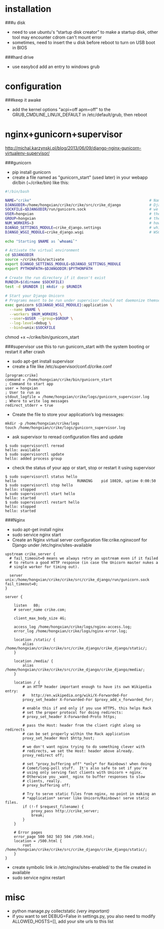 installation
=====

###u disk
*  need to use ubuntu's “startup disk creator” to make a startup disk, other tool may encounter cdrom can't mount error
*  sometimes, need to insert the u disk before reboot to turn on USB boot in BIOS

###hard drive
* use easybcd add an entry to windows grub

configuration
=====

###keep it awake
* add the kernel options "acpi=off apm=off" to the GRUB_CMDLINE_LINUX_DEFAULT in /etc/default/grub, then reboot

nginx+gunicorn+supervisor
=====
http://michal.karzynski.pl/blog/2013/06/09/django-nginx-gunicorn-virtualenv-supervisor/

###gunicorn
* pip install gunicorn
* create a file named as "gunicorn_start" (used later) in your webapp dir/bin (~/crike/bin) like this:
```bash
#!/bin/bash

NAME="crike"                                                      # Name of the application
DJANGODIR=/home/hongxian/crike/crike/src/crike_django             # Django project directory
SOCKFILE=$DJANGODIR/run/gunicorn.sock                             # we will communicte using this unix socket
USER=hongxian                                                     # the user to run as
GROUP=hongxian                                                    # the group to run as
NUM_WORKERS=3                                                     # how many worker processes should Gunicorn spawn
DJANGO_SETTINGS_MODULE=crike_django.settings                      # which settings file should Django use
DJANGO_WSGI_MODULE=crike_django.wsgi                              # WSGI module name
 
echo "Starting $NAME as `whoami`"
 
# Activate the virtual environment
cd $DJANGODIR
source ~/crike/bin/activate
export DJANGO_SETTINGS_MODULE=$DJANGO_SETTINGS_MODULE
export PYTHONPATH=$DJANGODIR:$PYTHONPATH
 
# Create the run directory if it doesn't exist
RUNDIR=$(dirname $SOCKFILE)
test -d $RUNDIR || mkdir -p $RUNDIR
 
# Start your Django Unicorn
# Programs meant to be run under supervisor should not daemonize themselves (do not use --daemon)
exec gunicorn ${DJANGO_WSGI_MODULE}:application \
  --name $NAME \
  --workers $NUM_WORKERS \
  --user=$USER --group=$GROUP \
  --log-level=debug \
  --bind=unix:$SOCKFILE
```
chmod +x ~/crike/bin/gunicorn_start

###supervisor
use this to run gunicorn_start with the system booting or restart it after crash
* sudo apt-get install supervisor
* create a file like /etc/supervisor/conf.d/crike.conf
```
[program:crike]
command = /home/hongxian/crike/bin/gunicorn_start                     ; Command to start app
user = hongxian                                                       ; User to run as
stdout_logfile = /home/hongxian/crike/logs/gunicorn_supervisor.log    ; Where to write log messages
redirect_stderr = true 
```
* Create the file to store your application’s log messages:
```
mkdir -p /home/hongxian/crike/logs
touch /home/hongxian/crike/logs/gunicorn_supervisor.log
```
* ask supervisor to reread configuration files and update
```
$ sudo supervisorctl reread
hello: available
$ sudo supervisorctl update
hello: added process group
```
* check the status of your app or start, stop or restart it using supervisor
```
$ sudo supervisorctl status hello                       
hello                            RUNNING    pid 18020, uptime 0:00:50
$ sudo supervisorctl stop hello  
hello: stopped
$ sudo supervisorctl start hello                        
hello: started
$ sudo supervisorctl restart hello 
hello: stopped
hello: started
```
###Nginx
* sudo apt-get install nginx
* sudo service nginx start
* Create an Nginx virtual server configuration file:crike.nginxconf for Django under /etc/nginx/sites-available
```
upstream crike_server {
  # fail_timeout=0 means we always retry an upstream even if it failed
  # to return a good HTTP response (in case the Unicorn master nukes a
  # single worker for timing out).
 
  server unix:/home/hongxian/crike/crike/src/crike_django/run/gunicorn.sock fail_timeout=0;
}
 
server {
 
    listen   80;
    # server_name crike.com;
 
    client_max_body_size 4G;
 
    access_log /home/hongxian/crike/logs/nginx-access.log;
    error_log /home/hongxian/crike/logs/nginx-error.log;
 
    location /static/ {
        alias   /home/hongxian/crike/crike/src/crike_django/crike_django/static/;
    }
    
    location /media/ {
        alias   /home/hongxian/crike/crike/src/crike_django/crike_django/media/;
    }
 
    location / {
        # an HTTP header important enough to have its own Wikipedia entry:
        #   http://en.wikipedia.org/wiki/X-Forwarded-For
        proxy_set_header X-Forwarded-For $proxy_add_x_forwarded_for;
 
        # enable this if and only if you use HTTPS, this helps Rack
        # set the proper protocol for doing redirects:
        # proxy_set_header X-Forwarded-Proto https;
 
        # pass the Host: header from the client right along so redirects
        # can be set properly within the Rack application
        proxy_set_header Host $http_host;
 
        # we don't want nginx trying to do something clever with
        # redirects, we set the Host: header above already.
        proxy_redirect off;
 
        # set "proxy_buffering off" *only* for Rainbows! when doing
        # Comet/long-poll stuff.  It's also safe to set if you're
        # using only serving fast clients with Unicorn + nginx.
        # Otherwise you _want_ nginx to buffer responses to slow
        # clients, really.
        # proxy_buffering off;
 
        # Try to serve static files from nginx, no point in making an
        # *application* server like Unicorn/Rainbows! serve static files.
        if (!-f $request_filename) {
            proxy_pass http://crike_server;
            break;
        }
    }
 
    # Error pages
    error_page 500 502 503 504 /500.html;
    location = /500.html {
        root /home/hongxian/crike/crike/src/crike_django/crike_django/static/;
    }
}
```
* create symbolic link in /etc/nginx/sites-enabled/ to the file created in available
* sudo service nginx restart

misc
=====
* python manage.py collectstatic   *(very important)*
* if you want to set DEBUG=False in settings.py, you also need to modify ALLOWED_HOSTS=[], add your site urls to this list
